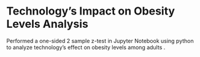 # Technology’s Impact on Obesity Levels Analysis
Performed a one-sided 2 sample z-test in Jupyter Notebook using python to analyze technology’s effect on obesity levels among adults .
